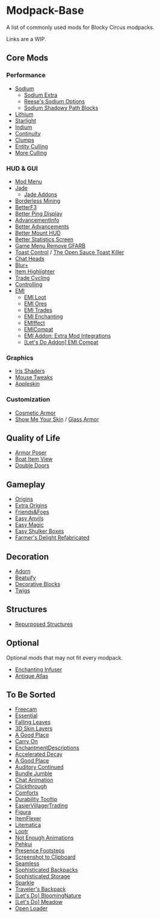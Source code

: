 # Modpack-Base
A list of commonly used mods for Blocky Circus modpacks.

Links are a WIP.

## Core Mods
### Performance
- [Sodium]()
  - [Sodium Extra]()
  - [Reese's Sodium Options]()
  - [Sodium Shadowy Path Blocks]()
- [Lithium]()
- [Starlight]()
- [Indium]()
- [Continuity]()
- [Clumps]()
- [Entity Culling]()
- [More Culling]()

### HUD & GUI
- [Mod Menu]()
- [Jade]()
  - [Jade Addons]()
- [Borderless Mining]()
- [BetterF3]()
- [Better Ping Display]()
- [AdvancementInfo]()
- [Better Advancements]()
- [Better Mount HUD]()
- [Better Statistics Screen]()
- [Game Menu Remove GFARB]()
- [Toast Control]() / [The Open Sauce Toast Killer]()
- [Chat Heads]()
- [Blur+]()
- [Item Highlighter]()
- [Trade Cycling]()
- [Controlling]()
- [EMI]()
  - [EMI Loot]()
  - [EMI Ores]()
  - [EMI Trades]()
  - [EMI Enchanting]()
  - [EMIffect]()
  - [EMICompat]()
  - [EMI Addon: Extra Mod Integrations]()
  - [[Let's Do Addon] EMI Compat]()

### Graphics
- [Iris Shaders]()
- [Mouse Tweaks]()
- [Appleskin]()

### Customization
- [Cosmetic Armor]()
- [Show Me Your Skin]() / [Glass Armor]()

## Quality of Life
- [Armor Poser](https://modrinth.com/mod/armor-poser)
- [Boat Item View]()
- [Double Doors]()

## Gameplay
- [Origins]()
- [Extra Origins]()
- [Friends&Foes]()
- [Easy Anvils]()
- [Easy Magic]()
- [Easy Shulker Boxes]()
- [Farmer's Delight Refabricated]()

## Decoration
- [Adorn]()
- [Beatuify]()
- [Decorative Blocks]()
- [Twigs]()

## Structures
- [Repurposed Structures]()

## Optional
Optional mods that may not fit every modpack.
- [Enchanting Infuser]()
- [Antique Atlas](https://modrinth.com/mod/antique-atlas)

## To Be Sorted
- [Freecam]()
- [Essential]()
- [Falling Leaves]()
- [3D Skin Layers]()
- [A Good Place]()
- [Carry On]()
- [EnchantmentDescriptions]()
- [Accelerated Decay]()
- [A Good Place]()
- [Auditory Continued]()
- [Bundle Jumble]()
- [Chat Animation]()
- [Clickthrough]()
- [Comforts]()
- [Durability Tooltip]()
- [EasierVillagerTrading]()
- [Figura]()
- [ItemFlexer]()
- [Litematica]()
- [Lootr]()
- [Not Enough Animations]()
- [Pehkui]()
- [Presence Footsteps]()
- [Screenshot to Clipboard]()
- [Seamless]()
- [Sophisticated Backpacks]()
- [Sophisticated Storage]()
- [Sparkle]()
- [Traveler's Backpack]()
- [[Let's Do] BloomingNature]()
- [[Let's Do] Meadow]()
- [Open Loader]()